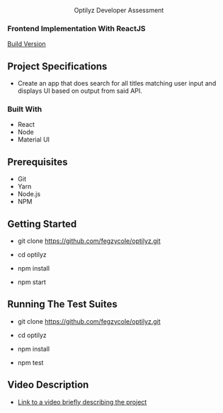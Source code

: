 <p align="center">
  Optilyz Developer Assessment
</p>

### Frontend Implementation With ReactJS

[Build Version](https://optilyz-dev-challenge.herokuapp.com/)

## Project Specifications

-   Create an app that does search for all titles matching user input and displays UI based on output from said API.

### Built With

-   React
-   Node
-   Material UI

## Prerequisites

-   Git
-   Yarn
-   Node.js
-   NPM

## Getting Started

-   git clone https://github.com/fegzycole/optilyz.git

-   cd optilyz

-   npm install

-   npm start

## Running The Test Suites

-   git clone https://github.com/fegzycole/optilyz.git

-   cd optilyz

-   npm install

-   npm test

## Video Description

-   [Link to a video briefly describing the project](https://www.loom.com/share/ab14fcaa897e4ba2b02e12cefd3577c7)

